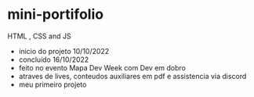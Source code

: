 # mini-portifolio
HTML , CSS and JS

- inicio do projeto 10/10/2022 
- concluído 16/10/2022
- feito no evento Mapa Dev Week com Dev em dobro
- atraves de lives, conteudos auxiliares em pdf e assistencia via discord 
- meu primeiro projeto
 
